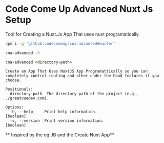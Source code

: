 # Code Come Up Advanced Nuxt Js Setup

Tool for Creating a Nuxt.Js App That uses nuxt programatically.

```sh
npm i -g 'github:codecomeup/cna-advanced#master'
```

```sh
cna-advanced -h
```

```
cna-advanced <directory-path>

Create an App That Uses NuxtJS App Programattically so you can completely control routing and other under the hood features if you choose.

Positionals:
  directory-path  The directory path of the project (e.g., ./greatvuedev.com).

Options:
  -h, --help     Print help information.                               [boolean]
  -v, --version  Print version information.                            [boolean]
```
** Inspired by the og JB  and the Create Nuxt App**
